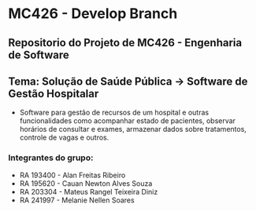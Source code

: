 # MC426 - Develop Branch

## Repositorio do Projeto de MC426 - Engenharia de Software
## Tema: Solução de Saúde Pública -> Software de Gestão Hospitalar
* Software para gestão de recursos de um hospital e outras funcionalidades como acompanhar estado de pacientes, observar horários de consultar e exames, armazenar dados sobre tratamentos, controle de vagas e outros.

### Integrantes do grupo:


-   RA 193400 - Alan Freitas Ribeiro
-   RA 195620 - Cauan Newton Alves Souza
-   RA 203304 - Mateus Rangel Teixeira Diniz
-   RA 241997 - Melanie Nellen Soares

